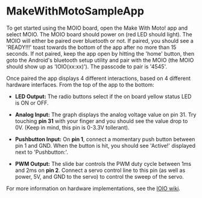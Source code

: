 MakeWithMotoSampleApp
=====================

To get started using the MOIO board, open the Make With Moto! app and select MOIO. The MOIO board should power on (red LED should light). The MOIO will either be paired over bluetooth or not. If paired, you should see a 'READY!!!' toast towards the bottom of the app after no more than 15 seconds. If not paired, keep the app open by hitting the 'home' button, then goto the Android's bluetooth setup utility and pair with the MOIO (the MOIO should show up as 'IOIO(xx:xx)'). The passcode to pair is '4545'. 

Once paired the app displays 4 different interactions, based on 4 different hardware interfaces. From the top of the app to the bottom:

* **LED Output:** The radio buttons select if the on board yellow status LED is ON or OFF.

* **Analog Input:** The graph displays the analog voltage value on pin 31. Try touching **pin 31** with your finger and you should see the value drop to 0V. (Keep in mind, this pin is 0-3.3V tollerant).  

* **Pushbutton Input:** On **pin 1**, connect a momentary push button between pin 1 and GND. When the button is hit, you should see 'Active!' displayed next to 'Pushbutton:'.

* **PWM Output:** The slide bar controls the PWM duty cycle between 1ms and 2ms on **pin 2**. Connect a servo control line to this pin (as well as power, 5V, and GND to the servo) to control the sweep of the servo.

For more information on hardware implementations, see the [IOIO wiki](https://github.com/ytai/ioio/wiki).
